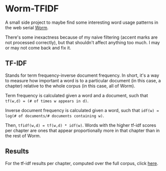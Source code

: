 # Worm-TFIDF
A small side project to maybe find some interesting word usage patterns in the web serial [Worm](https://parahumans.wordpress.com/).

There's some inexactness because of my naive filtering (accent marks are not processed correctly), but that shouldn't affect anything too much. I may or may not come back and fix it.

## TF-IDF
Stands for term frequency-inverse document frequency. In short, it's a way to measure how important a word is to a particular document (in this case, a chapter) relative to the whole corpus (in this case, all of Worm).

Term frequency is calculated given a word and a document, such that `tf(w,d) = (# of times w appears in d)`.

Inverse document frequency is calculated given a word, such that `idf(w) = log(# of documents/# documents containing w)`.

Then, `tfidf(w,d) = tf(w,d) * idf(w)`. Words with the higher tf-idf scores per chapter are ones that appear proportionally more in that chapter than in the rest of Worm.

## Results
For the tf-idf results per chapter, computed over the full corpus, click [here](full_corpus_results.txt).
